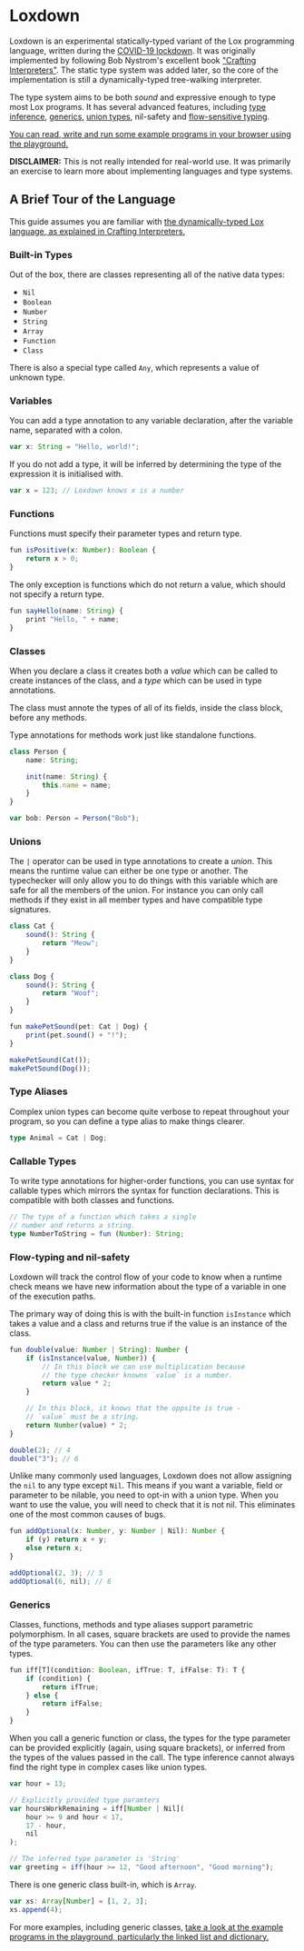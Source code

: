 # Loxdown

Loxdown is an experimental statically-typed variant of the Lox programming language, written during the [COVID-19 lockdown](https://en.wikipedia.org/wiki/COVID-19_pandemic).  It was originally implemented by following Bob Nystrom's excellent book ["Crafting Interpreters"](https://www.craftinginterpreters.com/). The static type system was added later, so the core of the implementation is still a dynamically-typed tree-walking interpreter.

The type system aims to be both *sound* and expressive enough to type most Lox programs. It has several advanced features, including [type inference](https://en.wikipedia.org/wiki/Type_inference), [generics](https://en.wikipedia.org/wiki/Generic_programming), [union types](https://en.wikipedia.org/wiki/Union_type), nil-safety and [flow-sensitive typing](https://en.wikipedia.org/wiki/Flow-sensitive_typing).

[You can read, write and run some example programs in your browser using the playground.](https://davidtimms.github.io/loxdown/playground)

**DISCLAIMER:** This is not really intended for real-world use. It was primarily an exercise to learn more about implementing languages and type systems.

## A Brief Tour of the Language

This guide assumes you are familiar with [the dynamically-typed Lox language, as explained in Crafting Interpreters.](https://www.craftinginterpreters.com/the-lox-language.html)

### Built-in Types

Out of the box, there are classes representing all of the native data types:

- `Nil`
- `Boolean`
- `Number`
- `String`
- `Array`
- `Function`
- `Class`

There is also a special type called `Any`, which represents a value of unknown type.

### Variables

You can add a type annotation to any variable declaration, after the variable name, separated with a colon.

```ts
var x: String = "Hello, world!";
```

If you do not add a type, it will be inferred by determining the type of the expression it is initialised with.

```ts
var x = 123; // Loxdown knows x is a number
```

### Functions

Functions must specify their parameter types and return type.

```ts
fun isPositive(x: Number): Boolean {
    return x > 0;
}
```

The only exception is functions which do not return a value, which should not specify a return type.

```ts
fun sayHello(name: String) {
    print "Hello, " + name;
}
```

### Classes

When you declare a class it creates both a *value* which can be called to create instances of the class, and a *type* which can be used in type annotations.

The class must annote the types of all of its fields, inside the class block, before any methods.

Type annotations for methods work just like standalone functions.

```ts
class Person {
    name: String;

    init(name: String) {
        this.name = name;
    }
}

var bob: Person = Person("Bob");
```

### Unions

The `|` operator can be used in type annotations to create a *union*. This means the runtime value can either be one type or another. The typechecker will only allow you to do things with this variable which are safe for all the members of the union. For instance you can only call methods if they exist in all member types and have compatible type signatures.

```ts
class Cat {
    sound(): String {
        return "Meow";
    }
}

class Dog {
    sound(): String {
        return "Woof";
    }
}

fun makePetSound(pet: Cat | Dog) {
    print(pet.sound() + "!");
}

makePetSound(Cat());
makePetSound(Dog());
```

### Type Aliases

Complex union types can become quite verbose to repeat throughout your program, so you can define a type alias to make things clearer.

```ts
type Animal = Cat | Dog;
```

### Callable Types

To write type annotations for higher-order functions, you can use syntax for callable types which mirrors the syntax for function declarations. This is compatible with both classes and functions.

```ts
// The type of a function which takes a single
// number and returns a string.
type NumberToString = fun (Number): String;
```

### Flow-typing and nil-safety

Loxdown will track the control flow of your code to know when a runtime check means we have new information about the type of a variable in one of the execution paths.

The primary way of doing this is with the built-in function `isInstance` which takes a value and a class and returns true if the value is an instance of the class.

```ts
fun double(value: Number | String): Number {
    if (isInstance(value, Number)) {
        // In this block we can use multiplication because
        // the type checker knowns `value` is a number.
        return value * 2;
    }

    // In this block, it knows that the oppsite is true -
    // `value` must be a string.
    return Number(value) * 2;
}

double(2); // 4
double("3"); // 6
```

Unlike many commonly used languages, Loxdown does not allow assigning the `nil` to any type except `Nil`. This means if you want a variable, field or parameter to be nilable, you need to opt-in with a union type. When you want to use the value, you will need to check that it is not nil. This eliminates one of the most common causes of bugs.

```ts
fun addOptional(x: Number, y: Number | Nil): Number {
    if (y) return x + y;
    else return x;
}

addOptional(2, 3); // 5
addOptional(6, nil); // 6
```

### Generics

Classes, functions, methods and type aliases support parametric polymorphism. In all cases, square brackets are used to provide the names of the type parameters. You can then use the parameters like any other types.

```ts
fun iff[T](condition: Boolean, ifTrue: T, ifFalse: T): T {
    if (condition) {
        return ifTrue;
    } else {
        return ifFalse;
    }
}
```

When you call a generic function or class, the types for the type parameter can be provided explicitly (again, using square brackets), or inferred from the types of the values passed in the call. The type inference cannot always find the right type in complex cases like union types.

```ts
var hour = 13;

// Explicitly provided type paramters
var hoursWorkRemaining = iff[Number | Nil](
    hour >= 9 and hour < 17,
    17 - hour,
    nil
);

// The inferred type parameter is 'String'
var greeting = iff(hour >= 12, "Good afternoon", "Good morning");
```

There is one generic class built-in, which is `Array`.

```ts
var xs: Array[Number] = [1, 2, 3];
xs.append(4);
```

For more examples, including generic classes, [take a look at the example programs in the playground, particularly the linked list and dictionary.](https://davidtimms.github.io/loxdown/playground)